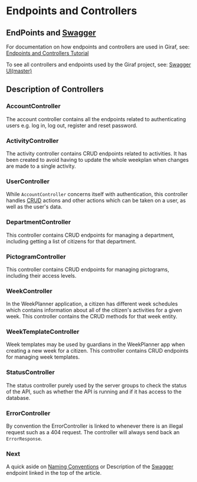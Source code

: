 # Endpoints and Controllers

## EndPoints and [Swagger](./Swagger.md)

For documentation on how endpoints and controllers are used in Giraf, see: [Endpoints and Controllers Tutorial](./EndpointsAndControllersTutorial.md)

To see all controllers and endpoints used by the Giraf project, see: [Swagger UI(master)](http://web.giraf.cs.aau.dk:5000/swagger/)

## Description of Controllers

### AccountController

The account controller contains all the endpoints related to authenticating users e.g. log in, log out, register and reset password.

### ActivityController

The activity controller contains CRUD endpoints related to activities.
It has been created to avoid having to update the whole weekplan when changes are made to a single activity.

### UserController

While ```AccountController``` concerns itself with authentication, this controller handles [CRUD](https://en.wikipedia.org/wiki/Create,_read,_update_and_delete) actions and other actions which can be taken on a user, as well as the user's data.

### DepartmentController

This controller contains CRUD endpoints for managing a department, including getting a list of citizens for that department.

### PictogramController

This controller contains CRUD endpoints for managing pictograms, including their access levels.

### WeekController

In the WeekPlanner application, a citizen has different week schedules which contains information about all of the citizen's activities for a given week.
This controller contains the CRUD methods for that week entity.

### WeekTemplateController

Week templates may be used by guardians in the WeekPlanner app when creating a new week for a citizen.
This controller contains CRUD endpoints for managing week templates.

### StatusController

The status controller purely used by the server groups to check the status of the API, such as whether the API is running and if it has access to the database.

### ErrorController

By convention the ErrorController is linked to whenever there is an illegal request such as a 404 request.
The controller will always send back an ```ErrorResponse```.

### Next

A quick aside on [Naming Conventions](./NamingConventions.md) or
Description of the [Swagger](./Swagger.md) endpoint linked in the top of the article.
